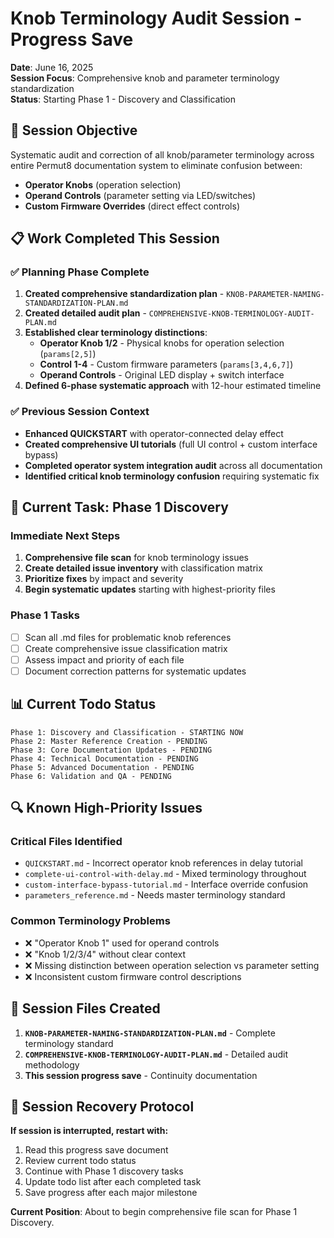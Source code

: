 # Knob Terminology Audit Session - Progress Save

**Date**: June 16, 2025  
**Session Focus**: Comprehensive knob and parameter terminology standardization  
**Status**: Starting Phase 1 - Discovery and Classification  

## 🎯 Session Objective

Systematic audit and correction of all knob/parameter terminology across entire Permut8 documentation system to eliminate confusion between:
- **Operator Knobs** (operation selection)
- **Operand Controls** (parameter setting via LED/switches)  
- **Custom Firmware Overrides** (direct effect controls)

## 📋 Work Completed This Session

### ✅ **Planning Phase Complete**
1. **Created comprehensive standardization plan** - `KNOB-PARAMETER-NAMING-STANDARDIZATION-PLAN.md`
2. **Created detailed audit plan** - `COMPREHENSIVE-KNOB-TERMINOLOGY-AUDIT-PLAN.md`
3. **Established clear terminology distinctions**:
   - **Operator Knob 1/2** - Physical knobs for operation selection (`params[2,5]`)
   - **Control 1-4** - Custom firmware parameters (`params[3,4,6,7]`)
   - **Operand Controls** - Original LED display + switch interface
4. **Defined 6-phase systematic approach** with 12-hour estimated timeline

### ✅ **Previous Session Context**
- **Enhanced QUICKSTART** with operator-connected delay effect
- **Created comprehensive UI tutorials** (full UI control + custom interface bypass)
- **Completed operator system integration audit** across all documentation
- **Identified critical knob terminology confusion** requiring systematic fix

## 🚀 Current Task: Phase 1 Discovery

### **Immediate Next Steps**
1. **Comprehensive file scan** for knob terminology issues
2. **Create detailed issue inventory** with classification matrix
3. **Prioritize fixes** by impact and severity
4. **Begin systematic updates** starting with highest-priority files

### **Phase 1 Tasks**
- [ ] Scan all .md files for problematic knob references
- [ ] Create comprehensive issue classification matrix
- [ ] Assess impact and priority of each file
- [ ] Document correction patterns for systematic updates

## 📊 Current Todo Status

```
Phase 1: Discovery and Classification - STARTING NOW
Phase 2: Master Reference Creation - PENDING
Phase 3: Core Documentation Updates - PENDING  
Phase 4: Technical Documentation - PENDING
Phase 5: Advanced Documentation - PENDING
Phase 6: Validation and QA - PENDING
```

## 🔍 Known High-Priority Issues

### **Critical Files Identified**
- `QUICKSTART.md` - Incorrect operator knob references in delay tutorial
- `complete-ui-control-with-delay.md` - Mixed terminology throughout
- `custom-interface-bypass-tutorial.md` - Interface override confusion
- `parameters_reference.md` - Needs master terminology standard

### **Common Terminology Problems**
- ❌ "Operator Knob 1" used for operand controls
- ❌ "Knob 1/2/3/4" without clear context
- ❌ Missing distinction between operation selection vs parameter setting
- ❌ Inconsistent custom firmware control descriptions

## 📁 Session Files Created

1. **`KNOB-PARAMETER-NAMING-STANDARDIZATION-PLAN.md`** - Complete terminology standard
2. **`COMPREHENSIVE-KNOB-TERMINOLOGY-AUDIT-PLAN.md`** - Detailed audit methodology
3. **This session progress save** - Continuity documentation

## 🎯 Session Recovery Protocol

**If session is interrupted, restart with:**
1. Read this progress save document
2. Review current todo status
3. Continue with Phase 1 discovery tasks
4. Update todo list after each completed task
5. Save progress after each major milestone

**Current Position**: About to begin comprehensive file scan for Phase 1 Discovery.